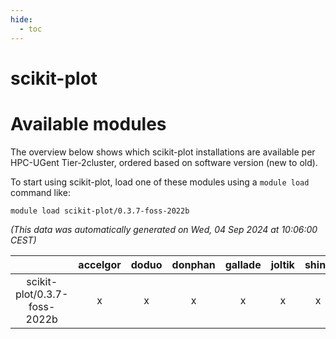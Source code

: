 ```yaml
---
hide:
  - toc
---
```


scikit-plot
===========

# Available modules


The overview below shows which scikit-plot installations are available per HPC-UGent Tier-2cluster, ordered based on software version (new to old).

To start using scikit-plot, load one of these modules using a `module load` command like:

```shell
module load scikit-plot/0.3.7-foss-2022b
```

*(This data was automatically generated on Wed, 04 Sep 2024 at 10:06:00 CEST)*  

| |accelgor|doduo|donphan|gallade|joltik|shinx|skitty|
| :---: | :---: | :---: | :---: | :---: | :---: | :---: | :---: |
|scikit-plot/0.3.7-foss-2022b|x|x|x|x|x|x|x|
